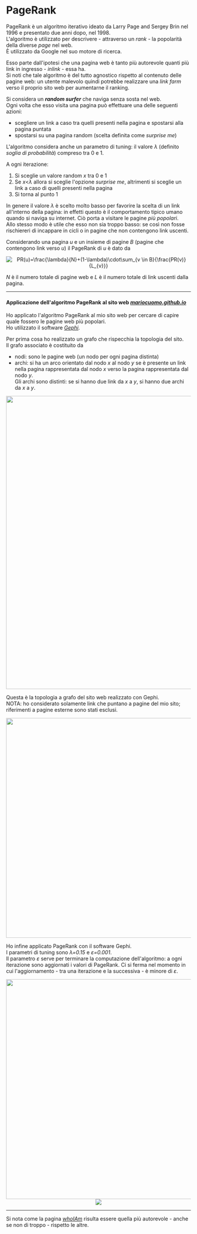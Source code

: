 # PageRank

PageRank è un algoritmo iterativo ideato da Larry Page and Sergey Brin nel 1996 e presentato due anni dopo, nel 1998.<br>
L'algoritmo è utilizzato per descrivere - attraverso un _rank_ - la popolarità della diverse _page_ nel web.<br>
È utilizzato da Google nel suo motore di ricerca.

Esso parte dall'ipotesi che una pagina web è tanto più autorevole quanti più link in ingresso - _inlink_ - essa ha.<br>
Si noti che tale algoritmo è del tutto agnostico rispetto al contenuto delle pagine web: un utente malevolo quindi potrebbe realizzare una _link farm_ verso il proprio sito web per aumentarne il ranking.

Si considera un **_random surfer_** che naviga senza sosta nel web.<br>
Ogni volta che esso visita una pagina può effettuare una delle seguenti azioni:
- scegliere un link a caso tra quelli presenti nella pagina e spostarsi alla pagina puntata
- spostarsi su una pagina random (scelta definita come _surprise me_) 

L'algoritmo considera anche un parametro di tuning: il valore _λ_ (definito _soglia di probabilità_) compreso tra 0 e 1.

A ogni iterazione:

1. Si sceglie un valore random _x_ tra 0 e 1
2. Se _x_<_λ_ allora si sceglie l'opzione _surprise me_, altrimenti si sceglie un link a caso di quelli presenti nella pagina
3. Si torna al punto 1

In genere il valore _λ_ è scelto molto basso per favorire la scelta di un link all'interno della pagina: in effetti questo è il comportamento tipico umano quando si naviga su internet. Ciò porta a visitare le pagine _più popolari_.<br>
Allo stesso modo è utile che esso non sia troppo basso: se così non fosse rischiereri di incappare in cicli o in pagine che non contengono link uscenti.

Considerando una pagina _u_ e un insieme di pagine _B_ (pagine che contengono link verso _u_) il PageRank di _u_ è dato da 

<div align="center">  
<img src="https://latex.codecogs.com/svg.image?PR(u)=\frac{\lambda}{N}&plus;(1-\lambda)\cdot\sum_{\cdot&space;v&space;\in&space;&space;B}{\frac{PR(v)}{L_{v}}}" title="PR(u)=\frac{\lambda}{N}+(1-\lambda)\cdot\sum_{v \in B}{\frac{PR(v)}{L_{v}}}" />
</div>

_N_ è il numero totale di pagine web e _L_ è il numero totale di link uscenti dalla pagina.


---

#### Applicazione dell'algoritmo PageRank al sito web [_mariocuomo.github.io_](https://mariocuomo.github.io/)
Ho applicato l'algoritmo PageRank al mio sito web per cercare di capire quale fossero le pagine web più popolari.<br>
Ho utilizzato il software [_Gephi_](https://gephi.org/).

Per prima cosa ho realizzato un grafo che rispecchia la topologia del sito.<br>
Il grafo associato è costituito da
- nodi: sono le pagine web (un nodo per ogni pagina distinta)
- archi: si ha un arco orientato dal nodo _x_ al nodo _y_ se è presente un link nella pagina rappresentata dal nodo _x_ verso la pagina rappresentata dal nodo _y_.<br>Gli archi sono distinti: se si hanno due link da _x_ a _y_, si hanno due archi da  _x_ a _y_.


<div align="center">  
  <img src="https://github.com/mariocuomo/pageRankOfMySite/blob/main/website.png" width=800>
</div>


Questa è la topologia a grafo del sito web realizzato con Gephi.<br>
NOTA: ho considerato solamente link che puntano a pagine del mio sito; riferimenti a pagine esterne sono stati esclusi.

<div align="center">  
  <img src="https://github.com/mariocuomo/pageRankOfMySite/blob/main/topology.png" width=600>
</div>

Ho infine applicato PageRank con il software Gephi.<br>
I parametri di tuning sono _λ=0.15_ e _ε=0.001_.<br>
Il parametro _ε_ serve per terminare la computazione dell'algoritmo: a ogni iterazione sono aggiornati i valori di PageRank. Ci si ferma nel momento in cui l'aggiornamento - tra una iterazione e la successiva - è minore di _ε_.

<div align="center">  
  <img src="https://github.com/mariocuomo/pageRankOfMySite/blob/main/stats.png" width=600>
</div>

<div align="center">  
  <img src="https://github.com/mariocuomo/pageRankOfMySite/blob/main/pageranks.png">
</div>

---

Si nota come la pagina [_whoIAm_](https://mariocuomo.github.io/view/whoiam.html) risulta essere quella più autorevole - anche se non di troppo - rispetto le altre.
